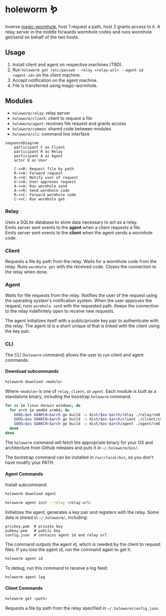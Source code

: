 # holeworm 🪱

Inverse [magic-wormhole](https://github.com/magic-wormhole/magic-wormhole), host 1 request a path, host 2 grants access to it.
A relay server in the middle forwards wormhole codes and runs wormhole get/send on behalf of the two hosts.

## Usage

1. Install client and agent on respective machines (TBD).
2. Run `holeworm get /etc/passwd --relay <relay-url> --agent-id <agent-id>` on the client machine.
3. Accept notification on the agent machine.
4. File is transferred using magic-wormhole.

## Modules

- `holeworm/relay`: relay server
- `holeworm/client`: client to request a file
- `holeworm/agent`: receives file request and grants access
- `holeworm/common`: shared code between modules
- `holeworm/cli`: command line interface

```mermaid
sequenceDiagram
    participant C as Client
    participant R as Relay
    participant A as Agent
    actor U as User

    C->>R: Request file by path
    R->>A: Forward request
    A->>U: Notify user of request
    U->>A: User approves request
    A->>A: Run wormhole send
    A->>R: Send wormhole code
    R->>C: Forward wormhole code
    C->>C: Run wormhole get
```

### Relay

Uses a SQLite database to store data necessary to act as a relay.   
Emits server sent events to the **agent** when a client requests a file.   
Emits server sent events to the **client** when the agent sends a wormhole code. 

### Client

Requests a file by path from the relay.
Waits for a wormhole code from the relay.
Runs `wormhole get` with the received code.
Closes the connection to the relay when done.

### Agent

Waits for file requests from the relay.
Notifies the user of the request using the operating system's notification system.
When the user approves the request, runs `wormhole send` with the requested path.
Keeps the connection to the relay indefinitely open to receive new requests.

The agent initializes itself with a public/private key pair to authenticate with the relay.
The agent id is a short unique id that is linked with the client using the key pair.

### CLI

The CLI (`holeworm` command) allows the user to run client and agent commands.

#### Download subcommands

```bash
holeworm download <module>
```

Where `<module>` is one of `relay`, `client`, or `agent`.
Each module is built as a standalone binary, including the boostrap `holeworm` command.

```bash
for os in linux darwin windows; do
  for arch in amd64 arm64; do
    GOOS=$os GOARCH=$arch go build -o dist/$os-$arch/relay ./relay/cmd
    GOOS=$os GOARCH=$arch go build -o dist/$os-$arch/client ./client/cmd
    GOOS=$os GOARCH=$arch go build -o dist/$os-$arch/agent ./agent/cmd
  done
done
```

The `holeworm` command will fetch the appropriate binary for your OS and architecture from Github releases
and puts it in `~/.holeworm/bin/`.

The bootstrap command can be installed in `/usr/local/bin`, so you don't have modify your PATH.

#### Agent Commands

Install subcommand:

```bash
holeworm download agent
```

```bash
holeworm agent init --relay <relay-url>
``` 

Initializes the agent, generates a key pair and registers with the relay.
Some data is stored in `~/.holeworm/`, including:

```
privkey.pem  # private key
pubkey.pem   # public key
config.json  # contains agent id and relay url
```

The command outputs the agent id, which is needed by the client to request files.
If you lose the agent id, run the command again to get it.

```bash
holeworm agent id
``` 

To debug, run this command to receive a log feed:

```bash
holeworm agent log 
```

#### Client Commands

```bash
holeworm get <path>
```

Requests a file by path from the relay specified in `~/.holeworm/config.json`.










